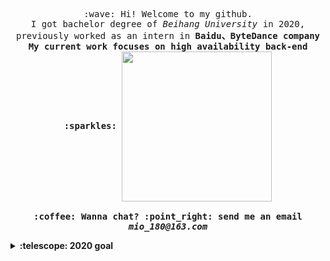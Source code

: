<p align="center">
  <samp>
    :wave: Hi! Welcome to my github.
    <br>I got bachelor degree of <em>Beihang University</em> in 2020,
    <br>previously worked as an intern in <b>Baidu<b>、<b>ByteDance<b> company 
    <br>My current work focuses on high availability back-end :sparkles:
    <img src="https://i.imgur.com/kdKhgx6.gif" width="240px" align="center">
    <br><br>:coffee: Wanna chat? :point_right: send me an email  <em>mio_180@163.com</em>
  </samp>
</p>

<details>
  <summary><b>:telescope: 2020 goal</b></summary>
  I want to be a greater coder this year. 
  <br>I'm currently work in a online retailers company as a rd, especially focus on JAVA
</details>

